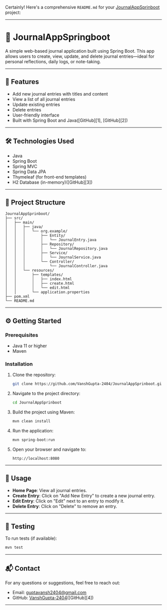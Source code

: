 Certainly! Here's a comprehensive `README.md` for your [JournalAppSprinboot](https://github.com/VanshGupta-2404/JournalAppSprinboot) project:

---

# 📝 JournalAppSpringboot

A simple web-based journal application built using Spring Boot. This app allows users to create, view, update, and delete journal entries—ideal for personal reflections, daily logs, or note-taking.

---

## 🚀 Features

* Add new journal entries with titles and content
* View a list of all journal entries
* Update existing entries
* Delete entries
* User-friendly interface
* Built with Spring Boot and Java([GitHub][1], [GitHub][2])

---

## 🛠️ Technologies Used

* Java
* Spring Boot
* Spring MVC
* Spring Data JPA
* Thymeleaf (for front-end templates)
* H2 Database (in-memory)([GitHub][3])

---

## 📂 Project Structure

```
JournalAppSprinboot/
├── src/
│   ├── main/
│   │   ├── java/
│   │   │   └── org.example/
│   │   │       ├── Entity/
│   │   │       │   └── JournalEntry.java
│   │   │       ├── Repository/
│   │   │       │   └── JournalRepository.java
│   │   │       ├── Service/
│   │   │       │   └── JournalService.java
│   │   │       └── Controller/
│   │   │           └── JournalController.java
│   │   └── resources/
│   │       ├── templates/
│   │       │   ├── index.html
│   │       │   ├── create.html
│   │       │   └── edit.html
│   │       └── application.properties
├── pom.xml
└── README.md
```



---

## ⚙️ Getting Started

### Prerequisites

* Java 11 or higher
* Maven

### Installation

1. Clone the repository:

   ```bash
   git clone https://github.com/VanshGupta-2404/JournalAppSprinboot.git
   ```



2. Navigate to the project directory:

   ```bash
   cd JournalAppSprinboot
   ```



3. Build the project using Maven:

   ```bash
   mvn clean install
   ```



4. Run the application:

   ```bash
   mvn spring-boot:run
   ```



5. Open your browser and navigate to:

   ```
   http://localhost:8080
   ```



---

## 📄 Usage

* **Home Page**: View all journal entries.
* **Create Entry**: Click on "Add New Entry" to create a new journal entry.
* **Edit Entry**: Click on "Edit" next to an entry to modify it.
* **Delete Entry**: Click on "Delete" to remove an entry.

---

## 🧪 Testing

To run tests (if available):

```bash
mvn test
```



---

## 📬 Contact

For any questions or suggestions, feel free to reach out:

* Email: [guptavansh2404@gmail.com](mailto:guptavansh2404@gmail.com)
* GitHub: [VanshGupta-2404](https://github.com/VanshGupta-2404)([GitHub][4])


---
